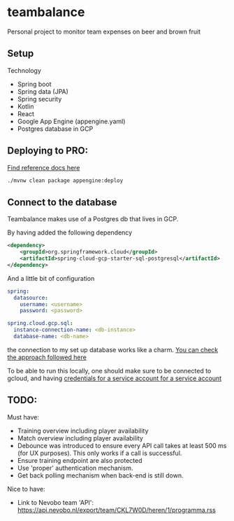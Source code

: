 # teambalance
Personal project to monitor team expenses on beer and brown fruit




## Setup

Technology

- Spring boot
- Spring data (JPA)
- Spring security
- Kotlin
- React
- Google App Engine (appengine.yaml)
- Postgres database in GCP

## Deploying to PRO:

[Find reference docs here](https://cloud.google.com/appengine/docs/standard/java/tools/uploadinganapp)


```bash
./mvnw clean package appengine:deploy
```

## Connect to the database
Teambalance makes use of a Postgres db that lives in GCP.

By having added the following dependency  
```xml
<dependency>
    <groupId>org.springframework.cloud</groupId>
    <artifactId>spring-cloud-gcp-starter-sql-postgresql</artifactId>
</dependency>
```

And a little bit of configuration
```yaml
spring:
  datasource:
    username: <username>
    password: <password>

spring.cloud.gcp.sql:
  instance-connection-name: <db-instance>
  database-name: <db-name>
```
the connection to my set up database works like a charm. [You can check the approach followed here](https://github.com/spring-cloud/spring-cloud-gcp/tree/master/spring-cloud-gcp-samples/spring-cloud-gcp-data-jpa-sample) 

To be able to run this locally, one should make sure to be connected to gcloud, and having [credentials for a service account
for a service account](https://cloud.google.com/sdk/gcloud/reference/auth/application-default/login)

## TODO:
 Must have:
 - Training overview including player availability
 - Match overview including player availability
 - Debounce was introduced to ensure every API call takes at least 500 ms (for UX purposes). This only works if a call is successful.
 - Ensure training endpoint are also protected
 - Use 'proper' authentication mechanism.
 - Get back polling mechanism when back-end is still down.
 
 
 Nice to have:
 - Link to Nevobo team 'API': https://api.nevobo.nl/export/team/CKL7W0D/heren/1/programma.rss
 